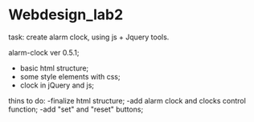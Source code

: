 # Webdesign_lab2
task: create alarm clock, using js + Jquery tools.

alarm-clock ver 0.5.1;
- basic html structure;
- some style elements with css;
- clock in jQuery and js;

thins to do:
-finalize html structure;
-add alarm clock and clocks control function;
-add "set" and "reset" buttons;



